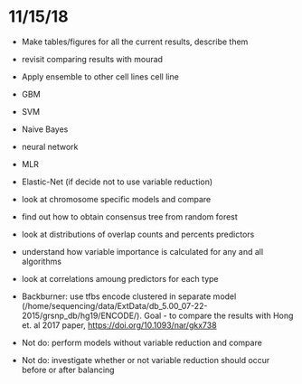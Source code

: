 
# 11/15/18

- Make tables/figures for all the current results, describe them

- revisit comparing results with mourad
- Apply ensemble to other cell lines cell line
- GBM
- SVM
- Naive Bayes
- neural network
- MLR
- Elastic-Net (if decide not to use variable reduction)
- look at chromosome specific models and compare
- find out how to obtain consensus tree from random forest
- look at distributions of overlap counts and percents predictors
- understand how variable importance is calculated for any and all algorithms
- look at correlations amoung predictors for each type

- Backburner: use tfbs encode clustered in separate model (/home/sequencing/data/ExtData/db_5.00_07-22-2015/grsnp_db/hg19/ENCODE/). Goal - to compare the results with Hong et. al 2017 paper, https://doi.org/10.1093/nar/gkx738

- Not do: perform models without variable reduction and compare
- Not do: investigate whether or not variable reduction should occur before or after balancing 







 






